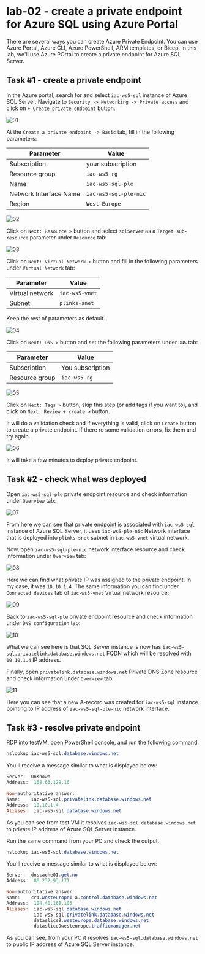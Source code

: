 # lab-02 - create a private endpoint for Azure SQL using Azure Portal

There are several ways you can create Azure Private Endpoint. You can use Azure Portal, Azure CLI, Azure PowerShell, ARM templates, or Bicep.
In this lab, we'll use Azure POrtal to create a private endpoint for Azure SQL Server.

## Task #1 - create a private endpoint

In the Azure portal, search for and select `iac-ws5-sql` instance of Azure SQL Server. Navigate to `Security -> Networking -> Private access` and click on `+ Create private endpoint` button.

![01](../../assets/images/lab-02/ple1.png)

At the `Create a private endpoint -> Basic` tab, fill in the following parameters:

| Parameter | Value |
|---|---|
| Subscription | your subscription |
| Resource group | `iac-ws5-rg` |
| Name | `iac-ws5-sql-ple` |
| Network Interface Name | `iac-ws5-sql-ple-nic` |
| Region | `West Europe` | 

![02](../../assets/images/lab-02/ple2.png)

Click on `Next: Resource >` button and select `sqlServer` as a `Target sub-resource` parameter under `Resource` tab:

![03](../../assets/images/lab-02/ple3.png)

Click on `Next: Virtual Network >` button and fill in the following parameters under `Virtual Network` tab:

| Parameter | Value |
|---|---|
| Virtual network | `iac-ws5-vnet` |
| Subnet | `plinks-snet` |

Keep the rest of parameters as default.

![04](../../assets/images/lab-02/ple4.png)

Click on `Next: DNS >` button and set the following parameters under `DNS` tab:

| Parameter | Value |
|---|---|
| Subscription | You subscription   |
| Resource group | `iac-ws5-rg` |

![05](../../assets/images/lab-02/ple5.png)

Click on `Next: Tags >` button, skip this step (or add tags if you want to), and click on `Next: Review + create >` button.

It will do a validation check and if everything is valid, click on `Create` button to create a private endpoint. If there re some validation errors, fix them and try again.

![06](../../assets/images/lab-02/ple6.png)

It will take a few minutes to deploy private endpoint. 

## Task #2 - check what was deployed

Open `iac-ws5-sql-ple` private endpoint resource and check information under `Overview` tab:

![07](../../assets/images/lab-02/ple7.png)

From here we can see that private endpoint is associated with `iac-ws5-sql` instance of Azure SQL Server, it uses `iac-ws5-ple-nic` Network interface that is deployed into `plinks-snet` subnet in `iac-ws5-vnet` virtual network.

Now, open `iac-ws5-sql-ple-nic` network interface resource and check information under `Overview` tab:

![08](../../assets/images/lab-02/ple8.png)

Here we can find what private IP was assigned to the private endpoint. In my case, it was `10.10.1.4`. The same information you can find under `Connected devices` tab of `iac-ws5-vnet` Virtual network resource:

![09](../../assets/images/lab-02/ple9.png)

Back to `iac-ws5-sql-ple` private endpoint resource and check information under `DNS configuration` tab:

![10](../../assets/images/lab-02/ple10.png)

What we can see here is that SQL Server instance is now has `iac-ws5-sql.privatelink.database.windows.net` FQDN which will be resolved with `10.10.1.4` IP address.

Finally, open `privatelink.database.windows.net` Private DNS Zone resource and check information under `Overview` tab:

![11](../../assets/images/lab-02/ple11.png)

Here you can see that a new A-record was created for `iac-ws5-sql` instance pointing to IP address of `iac-ws5-sql-ple-nic` network interface.

## Task #3 - resolve private endpoint

RDP into testVM, open PowerShell console, and run the following command:

```powershell
nslookup iac-ws5-sql.database.windows.net
```

You'll receive a message similar to what is displayed below:

```powershell
Server:  UnKnown
Address:  168.63.129.16

Non-authoritative answer:
Name:    iac-ws5-sql.privatelink.database.windows.net
Address:  10.10.1.4
Aliases:  iac-ws5-sql.database.windows.net
```

As you can see from test VM it resolves `iac-ws5-sql.database.windows.net` to private IP address of Azure SQL Server instance.

Run the same command from your PC and check the output. 

```powershell
nslookup iac-ws5-sql.database.windows.net
```	

You'll receive a message similar to what is displayed below:

```powershell
Server:  dnscache01.get.no
Address:  80.232.93.171

Non-authoritative answer:
Name:    cr4.westeurope1-a.control.database.windows.net
Address:  104.40.168.105
Aliases:  iac-ws5-sql.database.windows.net
          iac-ws5-sql.privatelink.database.windows.net
          dataslice9.westeurope.database.windows.net
          dataslice9westeurope.trafficmanager.net
```

As you can see, from your PC it resolves `iac-ws5-sql.database.windows.net` to public IP address of Azure SQL Server instance. 
